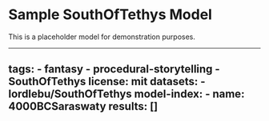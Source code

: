 # Sample SouthOfTethys Model

This is a placeholder model for demonstration purposes.

---
tags:
	- fantasy
	- procedural-storytelling
	- SouthOfTethys
license: mit
datasets:
	- lordlebu/SouthOfTethys
model-index:
	- name: 4000BCSaraswaty
		results: []
---
